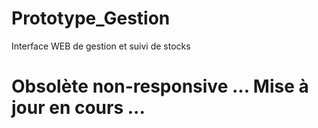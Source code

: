 # Prototype_Gestion
Interface WEB de gestion et suivi de stocks

# Obsolète non-responsive ... Mise à jour en cours ...
